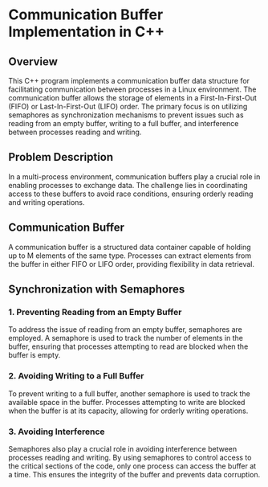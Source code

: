 # Communication Buffer Implementation in C++

## Overview

This C++ program implements a communication buffer data structure for facilitating communication between processes in a Linux environment. The communication buffer allows the storage of elements in a First-In-First-Out (FIFO) or Last-In-First-Out (LIFO) order. The primary focus is on utilizing semaphores as synchronization mechanisms to prevent issues such as reading from an empty buffer, writing to a full buffer, and interference between processes reading and writing.

## Problem Description

In a multi-process environment, communication buffers play a crucial role in enabling processes to exchange data. The challenge lies in coordinating access to these buffers to avoid race conditions, ensuring orderly reading and writing operations.

## Communication Buffer

A communication buffer is a structured data container capable of holding up to M elements of the same type. Processes can extract elements from the buffer in either FIFO or LIFO order, providing flexibility in data retrieval.

## Synchronization with Semaphores

### 1. Preventing Reading from an Empty Buffer

To address the issue of reading from an empty buffer, semaphores are employed. A semaphore is used to track the number of elements in the buffer, ensuring that processes attempting to read are blocked when the buffer is empty.

### 2. Avoiding Writing to a Full Buffer

To prevent writing to a full buffer, another semaphore is used to track the available space in the buffer. Processes attempting to write are blocked when the buffer is at its capacity, allowing for orderly writing operations.

### 3. Avoiding Interference

Semaphores also play a crucial role in avoiding interference between processes reading and writing. By using semaphores to control access to the critical sections of the code, only one process can access the buffer at a time. This ensures the integrity of the buffer and prevents data corruption.
